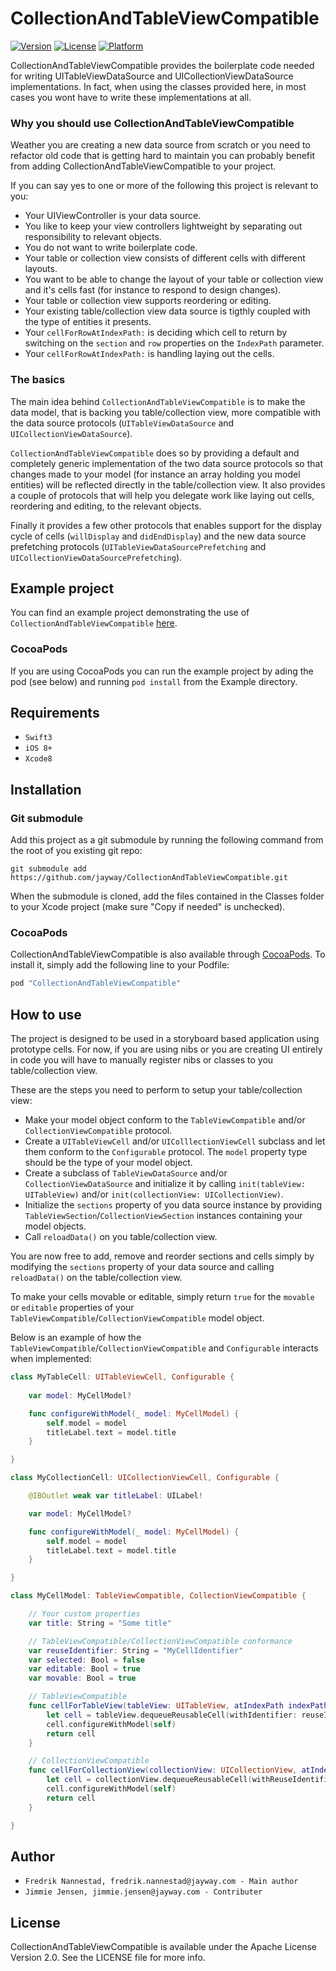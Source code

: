 # CollectionAndTableViewCompatible

[![Version](https://img.shields.io/cocoapods/v/CollectionAndTableViewCompatible.svg?style=flat)](http://cocoapods.org/pods/CollectionAndTableViewCompatible)
[![License](https://img.shields.io/cocoapods/l/CollectionAndTableViewCompatible.svg?style=flat)](http://cocoapods.org/pods/CollectionAndTableViewCompatible)
[![Platform](https://img.shields.io/cocoapods/p/CollectionAndTableViewCompatible.svg?style=flat)](http://cocoapods.org/pods/CollectionAndTableViewCompatible)

CollectionAndTableViewCompatible provides the boilerplate code needed for writing UITableViewDataSource and UICollectionViewDataSource implementations. In fact, when using the classes provided here, in most cases you wont have to write these implementations at all.

### Why you should use CollectionAndTableViewCompatible

Weather you are creating a new data source from scratch or you need to refactor old code that is getting hard to maintain you can probably benefit from adding CollectionAndTableViewCompatible to your project. 

If you can say yes to one or more of the following this project is relevant to you:

- Your UIViewController is your data source.
- You like to keep your view controllers lightweight by separating out responsibility to relevant objects.
- You do not want to write boilerplate code. 
- Your table or collection view consists of different cells with different layouts.
- You want to be able to change the layout of your table or collection view and it's cells fast (for instance to respond to design changes).
- Your table or collection view supports reordering or editing.
- Your existing table/collection view data source is tigthly coupled with the type of entities it presents. 
- Your `cellForRowAtIndexPath:` is deciding which cell to return by switching on the `section` and `row` properties on the `IndexPath` parameter.
- Your `cellForRowAtIndexPath:` is handling laying out the cells.

### The basics

The main idea behind `CollectionAndTableViewCompatible` is to make the data model, that is backing you table/collection view, more compatible with the data source protocols (`UITableViewDataSource` and `UICollectionViewDataSource`). 

`CollectionAndTableViewCompatible` does so by providing a default and completely generic implementation of the two data source protocols so that changes made to your model (for instance an array holding you model entities) will be reflected directly in the table/collection view. It also provides a couple of protocols that will help you delegate work like laying out cells, reordering and editing, to the relevant objects.

Finally it provides a few other protocols that enables support for the display cycle of cells (`willDisplay` and `didEndDisplay`) and the new data source prefetching protocols (`UITableViewDataSourcePrefetching` and `UICollectionViewDataSourcePrefetching`).

## Example project

You can find an example project demonstrating the use of `CollectionAndTableViewCompatible` [here](https://github.com/jayway/CollectionAndTableViewCompatibleExample).

### CocoaPods
If you are using CocoaPods you can run the example project by ading the pod (see below) and running `pod install` from the Example directory.

## Requirements

- `Swift3`
- `iOS 8+`
- `Xcode8`

## Installation

### Git submodule

Add this project as a git submodule by running the following command from the root of you existing git repo:

```shell
git submodule add https://github.com/jayway/CollectionAndTableViewCompatible.git
```

When the submodule is cloned, add the files contained in the Classes folder to your Xcode project (make sure "Copy if needed" is unchecked).

### CocoaPods

CollectionAndTableViewCompatible is also available through [CocoaPods](http://cocoapods.org). To install
it, simply add the following line to your Podfile:

```ruby
pod "CollectionAndTableViewCompatible"
```

## How to use

The project is designed to be used in a storyboard based application using prototype cells. For now, if you are using nibs or you are creating UI entirely in code you will have to manually register nibs or classes to you table/collection view.

These are the steps you need to perform to setup your table/collection view:

- Make your model object conform to the `TableViewCompatible` and/or `CollectionViewCompatible` protocol. 
- Create a `UITableViewCell` and/or `UIColllectionViewCell` subclass and let them conform to the `Configurable` protocol. The `model` property type should be the type of your model object. 
- Create a subclass of `TableViewDataSource` and/or `CollectionViewDataSource` and initialize it by calling `init(tableView: UITableView)` and/or `init(collectionView: UICollectionView)`.
- Initialize the `sections` property of you data source instance by providing `TableViewSection`/`CollectionViewSection` instances containing your model objects.
- Call `reloadData()` on you table/collection view.

You are now free to add, remove and reorder sections and cells simply by modifying the `sections` property of your data source and calling `reloadData()` on the table/collection view.

To make your cells movable or editable, simply return `true` for the `movable` or `editable` properties of your `TableViewCompatible`/`CollectionViewCompatible` model object.

Below is an example of how the `TableViewCompatible`/`CollectionViewCompatible` and `Configurable` interacts when implemented:

```swift
class MyTableCell: UITableViewCell, Configurable {
    
    var model: MyCellModel?

    func configureWithModel(_ model: MyCellModel) {
        self.model = model
        titleLabel.text = model.title
    }

}

class MyCollectionCell: UICollectionViewCell, Configurable {

    @IBOutlet weak var titleLabel: UILabel!

    var model: MyCellModel?

    func configureWithModel(_ model: MyCellModel) {
        self.model = model
        titleLabel.text = model.title
    }

}

class MyCellModel: TableViewCompatible, CollectionViewCompatible {

    // Your custom properties
    var title: String = "Some title"

    // TableViewCompatible/CollectionViewCompatible conformance
    var reuseIdentifier: String = "MyCellIdentifier"
    var selected: Bool = false
    var editable: Bool = true
    var movable: Bool = true

    // TableViewCompatible
    func cellForTableView(tableView: UITableView, atIndexPath indexPath: IndexPath) -> UITableViewCell {
        let cell = tableView.dequeueReusableCell(withIdentifier: reuseIdentifier, for: indexPath) as! MyTableCell
        cell.configureWithModel(self)
        return cell
    }

    // CollectionViewCompatible
    func cellForCollectionView(collectionView: UICollectionView, atIndexPath indexPath: IndexPath) -> UICollectionViewCell {
        let cell = collectionView.dequeueReusableCell(withReuseIdentifier: reuseIdentifier, for: indexPath) as! MyCollectionCell
        cell.configureWithModel(self)
        return cell
    }

}
```

## Author

- `Fredrik Nannestad, fredrik.nannestad@jayway.com - Main author`
- `Jimmie Jensen, jimmie.jensen@jayway.com - Contributer`

## License

CollectionAndTableViewCompatible is available under the Apache License Version 2.0. See the LICENSE file for more info.
